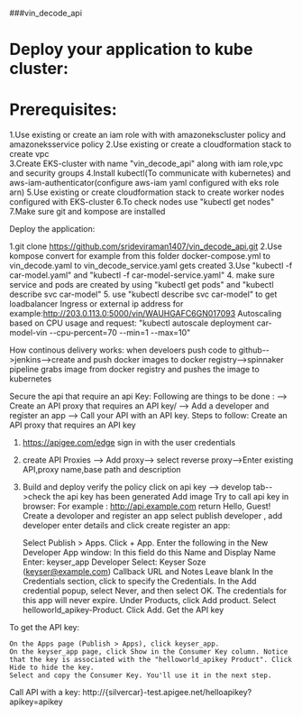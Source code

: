 ###vin_decode_api

# Deploy your application to kube cluster:

# Prerequisites:

1.Use existing or create an iam role with with amazonekscluster policy and amazoneksservice policy
2.Use existing or create a cloudformation stack to create vpc  
3.Create EKS-cluster with name "vin_decode_api" along with iam role,vpc and security groups
4.Install kubectl(To communicate with kubernetes) and aws-iam-authenticator(configure aws-iam yaml configured with eks role arn)
5.Use existing or create cloudformation stack to create worker nodes configured with EKS-cluster 
6.To check nodes use "kubectl get nodes"
7.Make sure git and kompose are installed

Deploy the  application:

1.git clone https://github.com/srideviraman1407/vin_decode_api.git
2.Use kompose convert for example from this folder docker-compose.yml to vin_decode.yaml to vin_decode_service.yaml gets created
3.Use "kubectl -f car-model.yaml" and "kubectl -f car-model-service.yaml" 
4. make sure service and pods are created by using "kubectl get pods" and "kubectl describe svc car-model"
5. use "kubectl describe svc car-model" to get loadbalancer Ingress or external ip address
for example:http://203.0.113.0:5000/vin/WAUHGAFC6GN017093
Autoscaling based on CPU usage and request:
"kubectl autoscale deployment car-model-vin --cpu-percent=70 --min=1 --max=10"

How continous delivery works:
when develoers push code to github-->jenkins-->create and push docker images to docker registry-->spinnaker pipeline grabs image from docker registry and pushes the image to kubernetes

Secure the api that require an api Key:
Following are things to be done :
--> Create an API proxy that requires an API key/
--> Add a developer and register an app
--> Call your API with an API key.
Steps to  follow:
Create an API proxy that requires an API key
1. https://apigee.com/edge sign in with the user credentials
2. create API Proxies --> Add proxy--> select reverse proxy-->Enter existing API,proxy name,base path and description
3. Build and deploy
verify the policy
click on api key --> develop tab-->check the api key has been generated
Add image
Try to call api key in browser:
For example :
http://api.example.com
return Hello, Guest!
Create a devoloper and register an app
select publish developer , add developer enter details and click create
register an app:

    Select Publish > Apps.
    Click + App.
    Enter the following in the New Developer App window:
    In this field 	do this
    Name and Display Name 	Enter: keyser_app
    Developer 	Select: Keyser Soze (keyser@example.com)
    Callback URL and Notes 	Leave blank
    In the Credentials section, click to specify the Credentials.
    In the Add credential popup, select Never, and then select OK. The credentials for this app will never expire.
    Under Products, click Add product.
    Select helloworld_apikey-Product.
    Click Add.
Get the API key

To get the API key:

    On the Apps page (Publish > Apps), click keyser_app.
    On the keyser_app page, click Show in the Consumer Key column. Notice that the key is associated with the "helloworld_apikey Product". Click Hide to hide the key.
    Select and copy the Consumer Key. You'll use it in the next step.
Call API with a key:
http://{silvercar}-test.apigee.net/helloapikey?apikey=apikey


